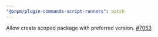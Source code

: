 ```yaml
---
"@pnpm/plugin-commands-script-runners": patch
---
```


Allow create scoped package with preferred version. [#7053](https://github.com/pnpm/pnpm/issues/7053)
